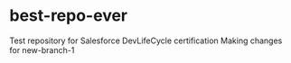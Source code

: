 # best-repo-ever
Test repository for Salesforce DevLifeCycle certification
Making changes for new-branch-1

